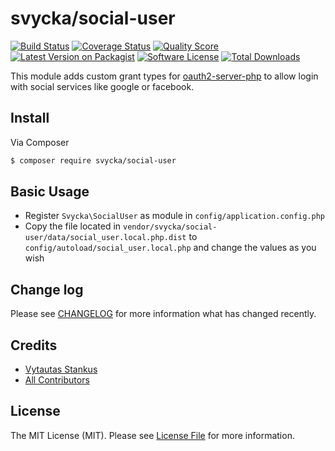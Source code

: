 # svycka/social-user

[![Build Status][ico-travis]][link-travis]
[![Coverage Status](https://coveralls.io/repos/svycka/social-user/badge.svg?branch=master&service=github)](https://coveralls.io/github/svycka/social-user?branch=master)
[![Quality Score][ico-code-quality]][link-code-quality]
[![Latest Version on Packagist][ico-version]][link-packagist]
[![Software License][ico-license]](LICENSE.md)
[![Total Downloads][ico-downloads]][link-downloads]

This module adds custom grant types for [oauth2-server-php](https://github.com/bshaffer/oauth2-server-php) to allow login with social services like google or facebook.

## Install

Via Composer

``` bash
$ composer require svycka/social-user
```

## Basic Usage

- Register `Svycka\SocialUser` as module in `config/application.config.php`
- Copy the file located in `vendor/svycka/social-user/data/social_user.local.php.dist` to `config/autoload/social_user.local.php` and change the values as you wish

## Change log

Please see [CHANGELOG](CHANGELOG.md) for more information what has changed recently.

## Credits

- [Vytautas Stankus][link-author]
- [All Contributors][link-contributors]

## License

The MIT License (MIT). Please see [License File](LICENSE.md) for more information.

[ico-version]: https://img.shields.io/packagist/v/svycka/social-user.svg?style=flat-square
[ico-license]: https://img.shields.io/badge/license-MIT-brightgreen.svg?style=flat-square
[ico-travis]: https://img.shields.io/travis/svycka/social-user/master.svg?style=flat-square
[ico-code-quality]: https://img.shields.io/scrutinizer/g/svycka/social-user.svg?style=flat-square
[ico-downloads]: https://img.shields.io/packagist/dt/svycka/social-user.svg?style=flat-square

[link-packagist]: https://packagist.org/packages/svycka/social-user
[link-downloads]: https://packagist.org/packages/svycka/social-user
[link-travis]: https://travis-ci.org/svycka/social-user
[link-code-quality]: https://scrutinizer-ci.com/g/svycka/social-user
[link-author]: https://github.com/svycka
[link-contributors]: ../../contributors
